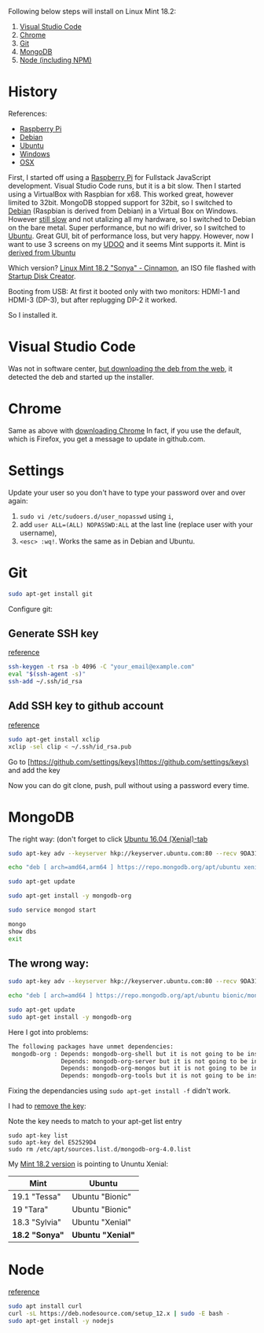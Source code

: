 Following below steps will install on Linux Mint 18.2:

1. [Visual Studio Code](#visual-studio-code)
2. [Chrome](#chrome)
4. [Git](#git)
1. [MongoDB](#mongodb)
2. [Node (including NPM)](#node)

# History

References:

- [Raspberry Pi](https://github.com/rkristelijn/pi-ci-mean)
- [Debian](https://github.com/rkristelijn/debian-mexn)
- [Ubuntu](https://github.com/rkristelijn/ubuntu-mexn)
- [Windows](https://github.com/rkristelijn/wsl-mexn)
- [OSX](https://github.com/rkristelijn/osx-mexn)

First, I started off using a [Raspberry Pi](https://github.com/rkristelijn/pi-ci-mean) for Fullstack JavaScript development. Visual Studio Code runs, but it is a bit slow. Then I started using a VirtualBox with Raspbian for x68. This worked great, however limited to 32bit. MongoDB stopped support for 32bit, so I switched to [Debian](https://github.com/rkristelijn/debian-mexn) (Raspbian is derived from Debian) in a Virtual Box on Windows. However [still slow](https://github.com/rkristelijn/wsl-mexn) and not utalizing all my hardware, so I switched to Debian on the bare metal. Super performance, but no wifi driver, so I switched to [Ubuntu](https://github.com/rkristelijn/ubuntu-mexn). Great GUI, bit of performance loss, but very happy. However, now I want to use 3 screens on my [UDOO](https://www.udoo.org/forum/threads/udoox86-ultra-with-3-monitors-fullhd-successfully-installation-with-slackware-14-2-and-fedora-26.7710/) and it seems Mint supports it. Mint is [derived from Ubuntu](https://itsfoss.com/linux-mint-vs-ubuntu/)

Which version? [Linux Mint 18.2 "Sonya" - Cinnamon](https://linuxmint.com/edition.php?id=261), an ISO file flashed with [Startup Disk Creator](https://tutorials.ubuntu.com/tutorial/tutorial-create-a-usb-stick-on-ubuntu#0). 

Booting from USB: At first it booted only with two monitors: HDMI-1 and HDMI-3 (DP-3), but after replugging DP-2 it worked.

So I installed it.

# Visual Studio Code

Was not in software center, [but downloading the deb from the web](https://code.visualstudio.com/download), it detected the deb and started up the installer.

# Chrome

Same as above with [downloading Chrome](https://www.google.com/intl/nl/chrome/) In fact, if you use the default, which is Firefox, you get a message to update in github.com.

# Settings

Update your user so you don't have to type your password over and over again:

1. `sudo vi /etc/sudoers.d/user_nopasswd` using `i`, 
2. add `user ALL=(ALL) NOPASSWD:ALL` at the last line (replace user with your username), 
3. `<esc> :wq!`. Works the same as in Debian and Ubuntu.

# Git

```bash
sudo apt-get install git
```

Configure git:

## Generate SSH key

[reference](https://help.github.com/en/articles/connecting-to-github-with-ssh)

```bash
ssh-keygen -t rsa -b 4096 -C "your_email@example.com"
eval "$(ssh-agent -s)"
ssh-add ~/.ssh/id_rsa
```

## Add SSH key to github account

[reference](https://help.github.com/en/articles/adding-a-new-ssh-key-to-your-github-account)

```bash
sudo apt-get install xclip
xclip -sel clip < ~/.ssh/id_rsa.pub
```

Go to [https://github.com/settings/keys](https://github.com/settings/keys) and add the key

Now you can do git clone, push, pull without using a password every time.

# MongoDB

The right way: (don't forget to click [Ubuntu 16.04 (Xenial)-tab](https://docs.mongodb.com/manual/tutorial/install-mongodb-on-ubuntu/)

```bash
sudo apt-key adv --keyserver hkp://keyserver.ubuntu.com:80 --recv 9DA31620334BD75D9DCB49F368818C72E52529D4

echo "deb [ arch=amd64,arm64 ] https://repo.mongodb.org/apt/ubuntu xenial/mongodb-org/4.0 multiverse" | sudo tee /etc/apt/sources.list.d/mongodb-org-4.0.list

sudo apt-get update

sudo apt-get install -y mongodb-org

sudo service mongod start

mongo
show dbs
exit
```

## The wrong way:

```bash
sudo apt-key adv --keyserver hkp://keyserver.ubuntu.com:80 --recv 9DA31620334BD75D9DCB49F368818C72E52529D4

echo "deb [ arch=amd64 ] https://repo.mongodb.org/apt/ubuntu bionic/mongodb-org/4.0 multiverse" | sudo tee /etc/apt/sources.list.d/mongodb-org-4.0.list

sudo apt-get update
sudo apt-get install -y mongodb-org
```

Here I got into problems:

```bash
The following packages have unmet dependencies:
 mongodb-org : Depends: mongodb-org-shell but it is not going to be installed
               Depends: mongodb-org-server but it is not going to be installed
               Depends: mongodb-org-mongos but it is not going to be installed
               Depends: mongodb-org-tools but it is not going to be installed

```

Fixing the dependancies using `sudo apt-get install -f` didn't work.

I had to [remove the key](https://askubuntu.com/questions/107177/how-can-i-remove-gpg-key-that-i-added-using-apt-key-add):

Note the key needs to match to your apt-get list entry

```
sudo apt-key list
sudo apt-key del E52529D4
sudo rm /etc/apt/sources.list.d/mongodb-org-4.0.list
```

My [Mint 18.2 version](https://linuxmint.com/download_all.php) is pointing to Ununtu Xenial:

| Mint | Ubuntu | 
|---|---|
| 19.1 "Tessa" | Ubuntu "Bionic" |
| 19 "Tara" | Ubuntu "Bionic" |
| 18.3 "Sylvia" | Ubuntu "Xenial" |
| **18.2 "Sonya"** | **Ubuntu "Xenial"** |

# Node

[reference](https://github.com/nodesource/distributions/blob/master/README.md)

```bash
sudo apt install curl
curl -sL https://deb.nodesource.com/setup_12.x | sudo -E bash -
sudo apt-get install -y nodejs
```
